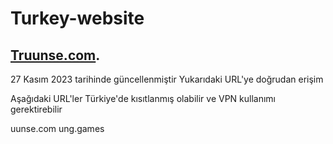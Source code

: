 # Turkey-website
[Truunse.com](https://truunse.com).
------------------------
27 Kasım 2023 tarihinde güncellenmiştir
Yukarıdaki URL'ye doğrudan erişim

Aşağıdaki URL'ler Türkiye'de kısıtlanmış olabilir ve VPN kullanımı gerektirebilir

uunse.com
ung.games


